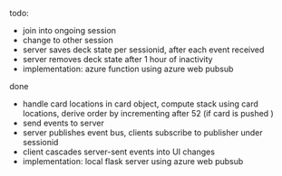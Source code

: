 todo:
* join into ongoing session
* change to other session    
* server saves deck state per sessionid, after each event received
* server removes deck state after 1 hour of inactivity
* implementation: azure function using azure web pubsub



done

* handle card locations in card object, compute stack using card locations, derive order by incrementing after 52 (if card is pushed )
* send events to server
* server publishes event bus, clients subscribe to publisher under sessionid
* client cascades server-sent events into UI changes
* implementation: local flask server using azure web pubsub